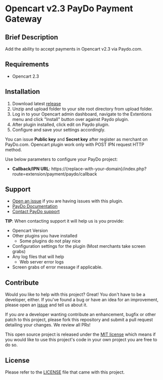 Opencart v2.3 PayDo Payment Gateway
=====================

## Brief Description

Add the ability to accept payments in Opencart v2.3 via Paydo.com.

## Requirements

-  Opencart 2.3


## Installation
 1. Download latest [release](https://github.com/PaydoW/opencart-v2.3-plugin/releases)
 2. Unzip and upload folder to your site root directory from upload folder.   
 2. Log in to your Opencart admin dashboard, navigate to the Extentions menu and click "Install" button over against Paydo plugin.
 4. After plugin installed, click edit on Paydo plugin.
 5. Configure and save your settings accordingly.

You can issue  **Public key** and **Secret key** after register as merchant on PayDo.com.
Opencart plugin work only with POST IPN request HTTP method.

Use below parameters to configure your PayDo project:
* **Callback/IPN URL**: https://{replace-with-your-domain}/index.php?route=extension/payment/paydo/callback

## Support

* [Open an issue](https://github.com/PaydoW/opencart-v2.3-plugin/issues) if you are having issues with this plugin.
* [PayDo Documentation](https://paydo.com/en/documentation/common/)
* [Contact PayDo support](https://paydo.com/en/contact-us/)
  
**TIP**: When contacting support it will help us is you provide:

* Opencart Version
* Other plugins you have installed
  * Some plugins do not play nice
* Configuration settings for the plugin (Most merchants take screen grabs)
* Any log files that will help
  * Web server error logs
* Screen grabs of error message if applicable.

## Contribute

Would you like to help with this project?  Great!  You don't have to be a developer, either.
If you've found a bug or have an idea for an improvement, please open an
[issue](https://github.com/PaydoW/opencart-v2.3-plugin/issues) and tell us about it.

If you *are* a developer wanting contribute an enhancement, bugfix or other patch to this project,
please fork this repository and submit a pull request detailing your changes.  We review all PRs!

This open source project is released under the [MIT license](http://opensource.org/licenses/MIT)
which means if you would like to use this project's code in your own project you are free to do so.


## License

Please refer to the 
[LICENSE](https://github.com/PaydoW/opencart-v2.3-plugin/blob/master/LICENSE)
file that came with this project.